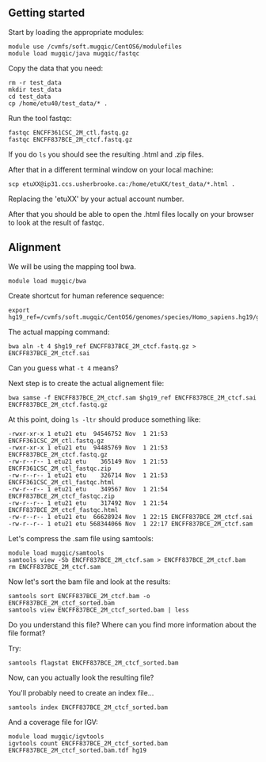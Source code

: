 ## Getting started

Start by loading the appropriate modules:
```
module use /cvmfs/soft.mugqic/CentOS6/modulefiles
module load mugqic/java mugqic/fastqc
```

Copy the data that you need:
```
rm -r test_data
mkdir test_data
cd test_data
cp /home/etu40/test_data/* .
```

Run the tool fastqc:
```
fastqc ENCFF361CSC_2M_ctl.fastq.gz
fastqc ENCFF837BCE_2M_ctcf.fastq.gz
```

If you do `ls` you should see the resulting .html and .zip files.

After that in a different terminal window on your local machine:
```
scp etuXX@ip31.ccs.usherbrooke.ca:/home/etuXX/test_data/*.html .
```

Replacing the 'etuXX' by your actual account number. 

After that you should be able to open the .html files locally on your browser to look at the result of fastqc.

## Alignment

We will be using the mapping tool bwa.
```
module load mugqic/bwa
```

Create shortcut for human reference sequence:
```
export hg19_ref=/cvmfs/soft.mugqic/CentOS6/genomes/species/Homo_sapiens.hg19/genome/bwa_index/Homo_sapiens.hg19.fa
```

The actual mapping command:
```
bwa aln -t 4 $hg19_ref ENCFF837BCE_2M_ctcf.fastq.gz > ENCFF837BCE_2M_ctcf.sai
```

Can you guess what `-t 4` means?

Next step is to create the actual alignement file:
```
bwa samse -f ENCFF837BCE_2M_ctcf.sam $hg19_ref ENCFF837BCE_2M_ctcf.sai ENCFF837BCE_2M_ctcf.fastq.gz 
```

At this point, doing `ls -ltr` should produce something like:
```
-rwxr-xr-x 1 etu21 etu  94546752 Nov  1 21:53 ENCFF361CSC_2M_ctl.fastq.gz
-rwxr-xr-x 1 etu21 etu  94485769 Nov  1 21:53 ENCFF837BCE_2M_ctcf.fastq.gz
-rw-r--r-- 1 etu21 etu    365149 Nov  1 21:53 ENCFF361CSC_2M_ctl_fastqc.zip
-rw-r--r-- 1 etu21 etu    326714 Nov  1 21:53 ENCFF361CSC_2M_ctl_fastqc.html
-rw-r--r-- 1 etu21 etu    349567 Nov  1 21:54 ENCFF837BCE_2M_ctcf_fastqc.zip
-rw-r--r-- 1 etu21 etu    317492 Nov  1 21:54 ENCFF837BCE_2M_ctcf_fastqc.html
-rw-r--r-- 1 etu21 etu  66628924 Nov  1 22:15 ENCFF837BCE_2M_ctcf.sai
-rw-r--r-- 1 etu21 etu 568344066 Nov  1 22:17 ENCFF837BCE_2M_ctcf.sam
```

Let's compress the .sam file using samtools:
```
module load mugqic/samtools
samtools view -Sb ENCFF837BCE_2M_ctcf.sam > ENCFF837BCE_2M_ctcf.bam 
rm ENCFF837BCE_2M_ctcf.sam
```

Now let's sort the bam file and look at the results:
```
samtools sort ENCFF837BCE_2M_ctcf.bam -o ENCFF837BCE_2M_ctcf_sorted.bam
samtools view ENCFF837BCE_2M_ctcf_sorted.bam | less
```

Do you understand this file? Where can you find more information about the file format?

Try:
```
samtools flagstat ENCFF837BCE_2M_ctcf_sorted.bam
```

Now, can you actually look the resulting file?

You'll probably need to create an index file...
```
samtools index ENCFF837BCE_2M_ctcf_sorted.bam
```

And a coverage file for IGV:
```
module load mugqic/igvtools
igvtools count ENCFF837BCE_2M_ctcf_sorted.bam ENCFF837BCE_2M_ctcf_sorted.bam.tdf hg19
```
<!--
## Redo the analysis using all the data on chromosome 22

Copy the data that you need:
```
cd ..
rm -r test_data2
mkdir test_data2
cd test_data2
cp /home/etu40/test_data2/* .
```

*Complete all other steps...*

## Calling peaks

At some point you should be able to call peaks, using something like:
```
macs2 callpeak --format BAM --nomodel --treatment ENCFF837BCE.chr22_ctcf_sorted.bam --control ENCFF361CSC.chr22_ctl_sorted.bam --name CTCF_input
```

## Looking for motifs

We will use a script from a tool call Homer:
```
export MUGQIC_INSTALL_HOME=/cvmfs/soft.mugqic/CentOS6
module load mugqic/perl/5.22.1 mugqic/weblogo/3.3 mugqic/homer/4.7
findMotifsGenome.pl CTCF_input_peaks.narrowPeak hg19 peakAnalysis -preparsedDir preparsed -p8
```
-->

